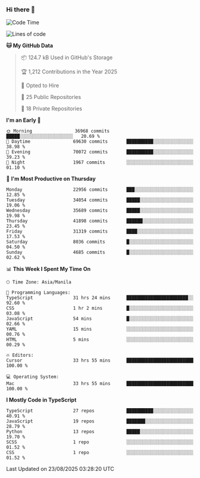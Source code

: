 ### Hi there 👋

<!--START_SECTION:waka-->
![Code Time](http://img.shields.io/badge/Code%20Time-2%2C034%20hrs%203%20mins-blue)

![Lines of code](https://img.shields.io/badge/From%20Hello%20World%20I%27ve%20Written-68.3%20million%20lines%20of%20code-blue)

**🐱 My GitHub Data** 

> 📦 124.7 kB Used in GitHub's Storage 
 > 
> 🏆 1,212 Contributions in the Year 2025
 > 
> 💼 Opted to Hire
 > 
> 📜 25 Public Repositories 
 > 
> 🔑 18 Private Repositories 
 > 
**I'm an Early 🐤** 

```text
🌞 Morning                36968 commits       █████░░░░░░░░░░░░░░░░░░░░   20.69 % 
🌆 Daytime                69630 commits       ██████████░░░░░░░░░░░░░░░   38.98 % 
🌃 Evening                70072 commits       ██████████░░░░░░░░░░░░░░░   39.23 % 
🌙 Night                  1967 commits        ░░░░░░░░░░░░░░░░░░░░░░░░░   01.10 % 
```
📅 **I'm Most Productive on Thursday** 

```text
Monday                   22956 commits       ███░░░░░░░░░░░░░░░░░░░░░░   12.85 % 
Tuesday                  34054 commits       █████░░░░░░░░░░░░░░░░░░░░   19.06 % 
Wednesday                35689 commits       █████░░░░░░░░░░░░░░░░░░░░   19.98 % 
Thursday                 41898 commits       ██████░░░░░░░░░░░░░░░░░░░   23.45 % 
Friday                   31319 commits       ████░░░░░░░░░░░░░░░░░░░░░   17.53 % 
Saturday                 8036 commits        █░░░░░░░░░░░░░░░░░░░░░░░░   04.50 % 
Sunday                   4685 commits        █░░░░░░░░░░░░░░░░░░░░░░░░   02.62 % 
```


📊 **This Week I Spent My Time On** 

```text
🕑︎ Time Zone: Asia/Manila

💬 Programming Languages: 
TypeScript               31 hrs 24 mins      ███████████████████████░░   92.60 % 
CSS                      1 hr 2 mins         █░░░░░░░░░░░░░░░░░░░░░░░░   03.08 % 
JavaScript               54 mins             █░░░░░░░░░░░░░░░░░░░░░░░░   02.66 % 
YAML                     15 mins             ░░░░░░░░░░░░░░░░░░░░░░░░░   00.76 % 
HTML                     5 mins              ░░░░░░░░░░░░░░░░░░░░░░░░░   00.29 % 

🔥 Editors: 
Cursor                   33 hrs 55 mins      █████████████████████████   100.00 % 

💻 Operating System: 
Mac                      33 hrs 55 mins      █████████████████████████   100.00 % 
```

**I Mostly Code in TypeScript** 

```text
TypeScript               27 repos            ██████████░░░░░░░░░░░░░░░   40.91 % 
JavaScript               19 repos            ███████░░░░░░░░░░░░░░░░░░   28.79 % 
Python                   13 repos            █████░░░░░░░░░░░░░░░░░░░░   19.70 % 
SCSS                     1 repo              ░░░░░░░░░░░░░░░░░░░░░░░░░   01.52 % 
CSS                      1 repo              ░░░░░░░░░░░░░░░░░░░░░░░░░   01.52 % 
```




 Last Updated on 23/08/2025 03:28:20 UTC
<!--END_SECTION:waka-->
